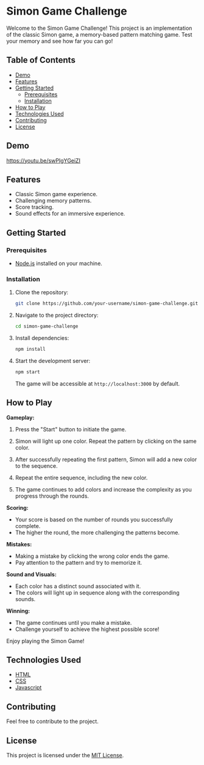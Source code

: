 # Simon Game Challenge

Welcome to the Simon Game Challenge! This project is an implementation of the classic Simon game, a memory-based pattern matching game. Test your memory and see how far you can go!

## Table of Contents
- [Demo](#demo)
- [Features](#features)
- [Getting Started](#getting-started)
  - [Prerequisites](#prerequisites)
  - [Installation](#installation)
- [How to Play](#how-to-play)
- [Technologies Used](#technologies-used)
- [Contributing](#contributing)
- [License](#license)

## Demo

https://youtu.be/swPIgYGeiZI

## Features

- Classic Simon game experience.
- Challenging memory patterns.
- Score tracking.
- Sound effects for an immersive experience.

## Getting Started

### Prerequisites

- [Node.js](https://nodejs.org/) installed on your machine.

### Installation

1. Clone the repository:

   ```bash
   git clone https://github.com/your-username/simon-game-challenge.git
   ```

2. Navigate to the project directory:

   ```bash
   cd simon-game-challenge
   ```

3. Install dependencies:

   ```bash
   npm install
   ```

4. Start the development server:

   ```bash
   npm start
   ```

   The game will be accessible at `http://localhost:3000` by default.

## How to Play


**Gameplay:**
1. Press the "Start" button to initiate the game.

2. Simon will light up one color. Repeat the pattern by clicking on the same color.

3. After successfully repeating the first pattern, Simon will add a new color to the sequence.

4. Repeat the entire sequence, including the new color.

5. The game continues to add colors and increase the complexity as you progress through the rounds.

**Scoring:**
- Your score is based on the number of rounds you successfully complete.
- The higher the round, the more challenging the patterns become.

**Mistakes:**
- Making a mistake by clicking the wrong color ends the game.
- Pay attention to the pattern and try to memorize it.

**Sound and Visuals:**
- Each color has a distinct sound associated with it.
- The colors will light up in sequence along with the corresponding sounds.

**Winning:**
- The game continues until you make a mistake.
- Challenge yourself to achieve the highest possible score!


Enjoy playing the Simon Game!

## Technologies Used

- [HTML](https://developer.mozilla.org/en-US/docs/Web/HTML)
- [CSS](https://developer.mozilla.org/en-US/docs/Web/CSS)
- [Javascript](https://developer.mozilla.org/en-US/docs/Web/JavaScript)

## Contributing

Feel free to contribute to the project. 

## License

This project is licensed under the [MIT License](LICENSE).
